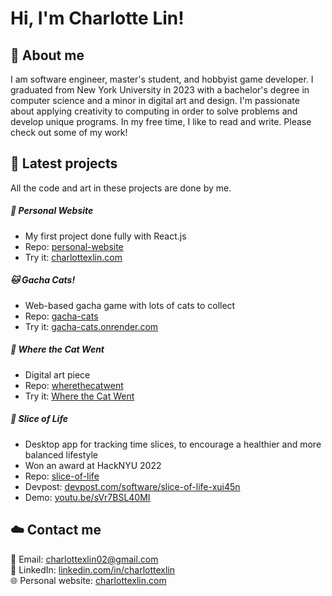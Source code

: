 # Hi, I'm Charlotte Lin!

## 🌼 About me
I am software engineer, master's student, and hobbyist game developer. I graduated from New York University in 2023 with a bachelor's degree in computer science and a minor in digital art and design. I'm passionate about applying creativity to computing in order to solve problems and develop unique programs. In my free time, I like to read and write. Please check out some of my work!

## 🍥 Latest projects
All the code and art in these projects are done by me.

##### 🦄 Personal Website
- My first project done fully with React.js
- Repo: [personal-website](https://github.com/cxl229/personal-website)
- Try it: [charlottexlin.com](https://charlottexlin.com/)

##### 🐱 Gacha Cats!
- Web-based gacha game with lots of cats to collect
- Repo: [gacha-cats](https://github.com/cxl229/gacha-cats)
- Try it: [gacha-cats.onrender.com](https://gacha-cats.onrender.com/)

##### 🌸 Where the Cat Went
- Digital art piece
- Repo: [wherethecatwent](https://github.com/cxl229/wherethecatwent)
- Try it: [Where the Cat Went](https://troubled-pumps-colt.cyclic.app/)

##### 🌱 Slice of Life
- Desktop app for tracking time slices, to encourage a healthier and more balanced lifestyle
- Won an award at HackNYU 2022
- Repo: [slice-of-life](https://github.com/cxl229/slice-of-life)
- Devpost: [devpost.com/software/slice-of-life-xui45n](https://devpost.com/software/slice-of-life-xui45n)
- Demo: [youtu.be/sVr7BSL40MI](https://youtu.be/sVr7BSL40MI)

## ☁️ Contact me
📧 Email: charlottexlin02@gmail.com  
🔗 LinkedIn: [linkedin.com/in/charlottexlin](https://www.linkedin.com/in/charlottexlin/)  
🌐 Personal website: [charlottexlin.com](https://charlottexlin.com/)
